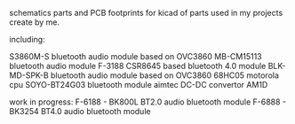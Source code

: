 schematics parts and PCB footprints for kicad of parts used in my projects create by me.

including:

S3860M-S bluetooth audio module based on OVC3860
MB-CM15113 bluetooth audio module
F-3188 CSR8645 based bluetooth 4.0 module
BLK-MD-SPK-B bluetooth audio module based on OVC3860
68HC05 motorola cpu
SOYO-BT24G03 bluetooth module
aimtec DC-DC convertor AM1D 


work in progress:
F-6188 - BK800L BT2.0 audio bluetooth module
F-6888 - BK3254 BT4.0 audio bluetooth module 

